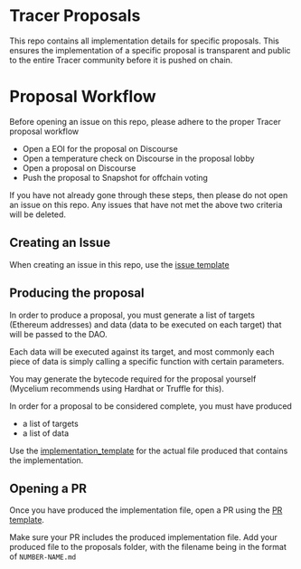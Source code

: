 # Tracer Proposals
This repo contains all implementation details for specific proposals. This ensures the implementation of a specific proposal is transparent and public to the entire Tracer community before it is pushed on chain.

# Proposal Workflow
Before opening an issue on this repo, please adhere to the proper Tracer proposal workflow
- Open a EOI for the proposal on Discourse
- Open a temperature check on Discourse in the proposal lobby
- Open a proposal on Discourse
- Push the proposal to Snapshot for offchain voting

If you have not already gone through these steps, then please do not open an issue on this repo. Any issues that have not met the above two criteria will be deleted.

## Creating an Issue
When creating an issue in this repo, use the [issue template](./issue_template.md)

## Producing the proposal
In order to produce a proposal, you must generate a list of targets (Ethereum addresses) and data (data to be executed on each target) that will be passed to the DAO.

Each data will be executed against its target, and most commonly each piece of data is simply calling a specific function with certain parameters.

You may generate the bytecode required for the proposal yourself (Mycelium recommends using Hardhat or Truffle for this).

In order for a proposal to be considered complete, you must have produced
- a list of targets
- a list of data

Use the [implementation_template](implementation_template.md) for the actual file produced that contains the implementation.

## Opening a PR
Once you have produced the implementation file, open a PR using the [PR template](pr_template.md).

Make sure your PR includes the produced implementation file. Add your produced file to the proposals folder, with the filename being in the format of `NUMBER-NAME.md`
